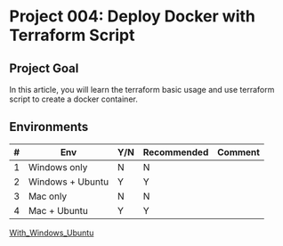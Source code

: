# Project 004: Deploy Docker with Terraform Script

## Project Goal

In this article, you will learn the terraform basic usage and use terraform script to create a docker container.

## Environments

| #  | Env  | Y/N  | Recommended   |  Comment |
|---|---|---|---|---|
| 1 | Windows only | N | N |   |
| 2 | Windows + Ubuntu | Y | Y |   |
| 3 | Mac only | N | N |   |
| 4 | Mac + Ubuntu | Y | Y |   |

[With_Windows_Ubuntu](02_Y_Windows_Ubuntu.md)

<!--
[Windows Only doesn't work](01_N_WindowsOnly.md)

[Mac Only  doesn't work](03_N_MacOnly.md)

[With_Mac_Ubuntu](04_Y_Mac_Ubuntu.md)
-->
